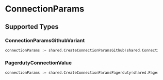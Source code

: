 # ConnectionParams


## Supported Types

### ConnectionParamsGithubVariant

```go
connectionParams := shared.CreateConnectionParamsGithub(shared.ConnectionParamsGithubVariant{/* values here */})
```

### PagerdutyConnectionValue

```go
connectionParams := shared.CreateConnectionParamsPagerduty(shared.PagerdutyConnectionValue{/* values here */})
```

